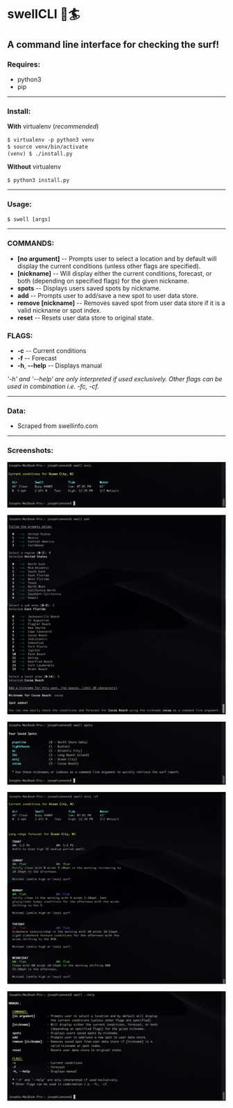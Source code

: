 # swellCLI :ocean::surfer:

## A command line interface for checking the surf!

### Requires:
- python3
- pip

---

### Install:
**With** virtualenv (_recommended_)
```
$ virtualenv -p python3 venv
$ source venv/bin/activate
(venv) $ ./install.py
```
**Without** virtualenv
```
$ python3 install.py
```

---

### Usage:
```
$ swell [args]
```

---

### COMMANDS:
-  **[no argument]**        -- Prompts user to select a location and by default will display the current conditions (unless other flags are specified).
-  **[nickname]**           -- Will display either the current conditions, forecast, or both (depending on specified flags) for the given nickname.
-  **spots**                -- Displays users saved spots by nickname.
-  **add**                  -- Prompts user to add/save a new spot to user data store.
-  **remove [nickname]**    -- Removes saved spot from user data store if it is a valid nickname or spot index.
-  **reset**                -- Resets user data store to original state.

### FLAGS:
-  **-c**                    -- Current conditions
-  **-f**                    -- Forecast
-  **-h**, **--help**        -- Displays manual


_'-h' and '--help' are only interpreted if used exclusively._
_Other flags can be used in combination i.e. -fc, -cf._

---

### Data:
- Scraped from swellinfo.com

---

### Screenshots:
![screenshot](img/screenshot5.png)

![screenshot](img/screenshot1.png)

![screenshot](img/screenshot2.png)

![screenshot](img/screenshot3.png)

![screenshot](img/screenshot4.png)
